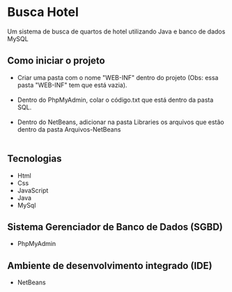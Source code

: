<h1> Busca Hotel </h1>

<p> Um sistema de busca de quartos de hotel utilizando Java e banco de dados MySQL </p>

<h2> Como iniciar o projeto </h2>

<ul> 

  <li> Criar uma pasta com o nome "WEB-INF" dentro do projeto (Obs: essa pasta "WEB-INF" tem que está vazia). </li> <br>
  
  <li> Dentro do PhpMyAdmin, colar o código.txt que está dentro da pasta SQL. </li> <br>
  
  <li> Dentro do NetBeans, adicionar na pasta Libraries os arquivos que estão dentro da pasta Arquivos-NetBeans  </li> <br>

</ul>

<h2> Tecnologias </h2>

<ul> 

  <li> Html </li>
  <li> Css </li>
  <li> JavaScript </li>
  <li> Java </li>
  <li> MySql </li>

</ul>

<h2> Sistema Gerenciador de Banco de Dados (SGBD) </h2>

<ul> 

  <li> PhpMyAdmin </li>

</ul>

<h2> Ambiente de desenvolvimento integrado (IDE) </h2>

<ul> 

  <li> NetBeans </li>

</ul>


